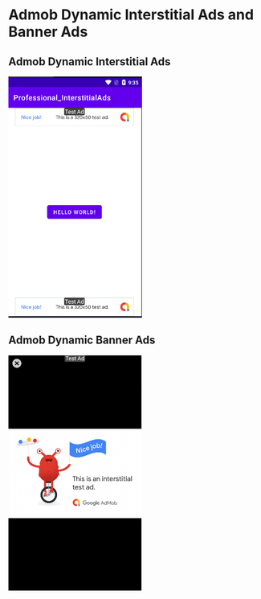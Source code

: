 # Admob Dynamic Interstitial Ads and Banner Ads

## Admob Dynamic Interstitial Ads
![alt text](https://github.com/shmilon/Admob-Dynamic-Interstitial-and-Banner/blob/520eb879164442b91f2f87ecb91767a6e79d65a6/Screenshot_1.png) 

## Admob Dynamic  Banner Ads 
![alt text](https://github.com/shmilon/Admob-Dynamic-Interstitial-and-Banner/blob/main/Screenshot_Interstitial.png)
